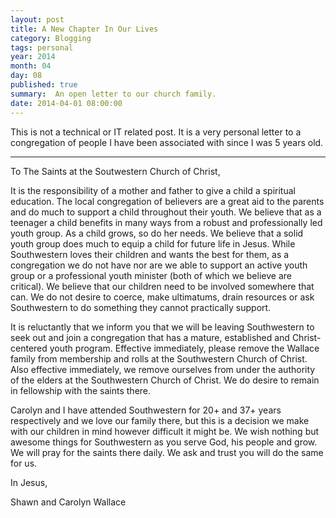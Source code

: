 ```yaml
---
layout: post
title: A New Chapter In Our Lives
category: Blogging
tags: personal
year: 2014
month: 04
day: 08
published: true
summary:  An open letter to our church family.
date: 2014-04-01 08:00:00
---
```

This is not a technical or IT related post.  It is a very personal letter to a congregation of people I have been associated with since I was 5 years old.

---

To The Saints at the Soutwestern Church of Christ,

It is the responsibility of a mother and father to give a child a spiritual education. The local congregation of believers are a great aid to the parents and do much to support a child throughout their youth. We believe that as a teenager a child benefits in many ways from a robust and professionally led youth group. As a child grows, so do her needs. We believe that a solid youth group does much to equip a child for future life in Jesus. While Southwestern loves their children and wants the best for them, as a congregation we do not have nor are we able to support an active youth group or a professional youth minister (both of which we believe are critical). We believe that our children need to be involved somewhere that can. We do not desire to coerce, make ultimatums, drain resources or ask Southwestern to do something they cannot practically support.

It is reluctantly that we inform you that we will be leaving Southwestern to seek out and join a congregation that has a mature, established and Christ-centered youth program. Effective immediately, please remove the Wallace family from membership and rolls at the Southwestern Church of Christ. Also effective immediately, we remove ourselves from under the authority of the elders at the Southwestern Church of Christ. We do desire to remain in fellowship with the saints there.

Carolyn and I have attended Southwestern for 20+ and 37+ years respectively and we love our family there, but this is a decision we make with our children in mind however difficult it might be. We wish nothing but awesome things for Southwestern as you serve God, his people and grow. We will pray for the saints there daily. We ask and trust you will do the same for us.

In Jesus,

Shawn and Carolyn Wallace